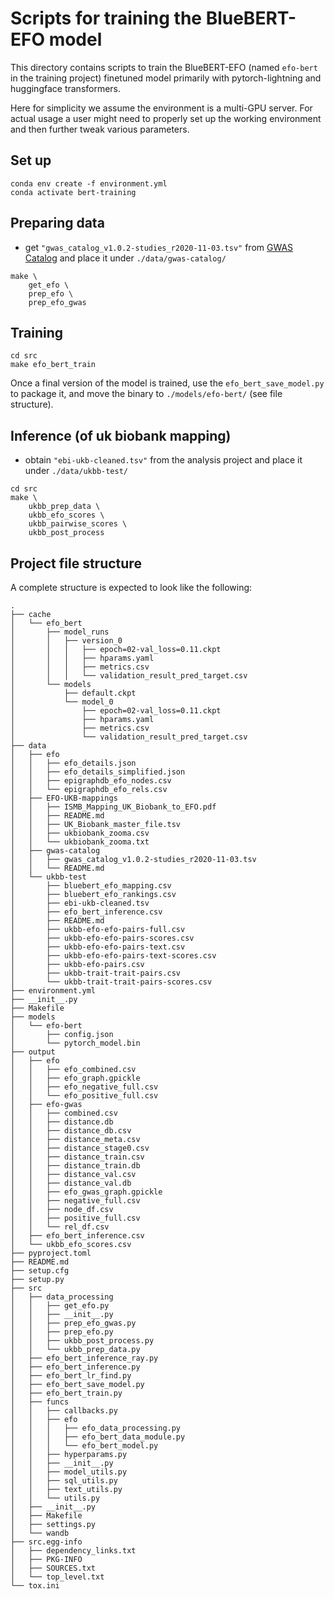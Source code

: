 # Scripts for training the BlueBERT-EFO model

This directory contains scripts to train the 
BlueBERT-EFO (named `efo-bert` in the training project)
finetuned model primarily with pytorch-lightning and huggingface transformers.

Here for simplicity we assume the environment is a multi-GPU server.
For actual usage a user might need to properly set up the working
environment and then further tweak various parameters.

## Set up

```
conda env create -f environment.yml
conda activate bert-training
```

## Preparing data

- get `"gwas_catalog_v1.0.2-studies_r2020-11-03.tsv"` from
  [GWAS Catalog](https://www.ebi.ac.uk/gwas/downloads)
  and place it under `./data/gwas-catalog/`

```
make \
    get_efo \
    prep_efo \
    prep_efo_gwas
```

## Training

```
cd src
make efo_bert_train
```

Once a final version of the model is trained, use the `efo_bert_save_model.py` to package it, and move the binary
to `./models/efo-bert/` (see file structure).

## Inference (of uk biobank mapping)

- obtain `"ebi-ukb-cleaned.tsv"` from the analysis project
  and place it under `./data/ukbb-test/`

```
cd src
make \
    ukbb_prep_data \
    ukbb_efo_scores \
    ukbb_pairwise_scores \
    ukbb_post_process
```

## Project file structure

A complete structure is expected to look like the following:

```
.
├── cache
│   └── efo_bert
│       ├── model_runs
│       │   ├── version_0
│       │   │   ├── epoch=02-val_loss=0.11.ckpt
│       │   │   ├── hparams.yaml
│       │   │   ├── metrics.csv
│       │   │   └── validation_result_pred_target.csv
│       └── models
│           ├── default.ckpt
│           └── model_0
│               ├── epoch=02-val_loss=0.11.ckpt
│               ├── hparams.yaml
│               ├── metrics.csv
│               └── validation_result_pred_target.csv
├── data
│   ├── efo
│   │   ├── efo_details.json
│   │   ├── efo_details_simplified.json
│   │   ├── epigraphdb_efo_nodes.csv
│   │   └── epigraphdb_efo_rels.csv
│   ├── EFO-UKB-mappings
│   │   ├── ISMB_Mapping_UK_Biobank_to_EFO.pdf
│   │   ├── README.md
│   │   ├── UK_Biobank_master_file.tsv
│   │   ├── ukbiobank_zooma.csv
│   │   └── ukbiobank_zooma.txt
│   ├── gwas-catalog
│   │   ├── gwas_catalog_v1.0.2-studies_r2020-11-03.tsv
│   │   └── README.md
│   └── ukbb-test
│       ├── bluebert_efo_mapping.csv
│       ├── bluebert_efo_rankings.csv
│       ├── ebi-ukb-cleaned.tsv
│       ├── efo_bert_inference.csv
│       ├── README.md
│       ├── ukbb-efo-efo-pairs-full.csv
│       ├── ukbb-efo-efo-pairs-scores.csv
│       ├── ukbb-efo-efo-pairs-text.csv
│       ├── ukbb-efo-efo-pairs-text-scores.csv
│       ├── ukbb-efo-pairs.csv
│       ├── ukbb-trait-trait-pairs.csv
│       └── ukbb-trait-trait-pairs-scores.csv
├── environment.yml
├── __init__.py
├── Makefile
├── models
│   └── efo-bert
│       ├── config.json
│       └── pytorch_model.bin
├── output
│   ├── efo
│   │   ├── efo_combined.csv
│   │   ├── efo_graph.gpickle
│   │   ├── efo_negative_full.csv
│   │   └── efo_positive_full.csv
│   ├── efo-gwas
│   │   ├── combined.csv
│   │   ├── distance.db
│   │   ├── distance_db.csv
│   │   ├── distance_meta.csv
│   │   ├── distance_stage0.csv
│   │   ├── distance_train.csv
│   │   ├── distance_train.db
│   │   ├── distance_val.csv
│   │   ├── distance_val.db
│   │   ├── efo_gwas_graph.gpickle
│   │   ├── negative_full.csv
│   │   ├── node_df.csv
│   │   ├── positive_full.csv
│   │   └── rel_df.csv
│   ├── efo_bert_inference.csv
│   └── ukbb_efo_scores.csv
├── pyproject.toml
├── README.md
├── setup.cfg
├── setup.py
├── src
│   ├── data_processing
│   │   ├── get_efo.py
│   │   ├── __init__.py
│   │   ├── prep_efo_gwas.py
│   │   ├── prep_efo.py
│   │   ├── ukbb_post_process.py
│   │   └── ukbb_prep_data.py
│   ├── efo_bert_inference_ray.py
│   ├── efo_bert_inference.py
│   ├── efo_bert_lr_find.py
│   ├── efo_bert_save_model.py
│   ├── efo_bert_train.py
│   ├── funcs
│   │   ├── callbacks.py
│   │   ├── efo
│   │   │   ├── efo_data_processing.py
│   │   │   ├── efo_bert_data_module.py
│   │   │   └── efo_bert_model.py
│   │   ├── hyperparams.py
│   │   ├── __init__.py
│   │   ├── model_utils.py
│   │   ├── sql_utils.py
│   │   ├── text_utils.py
│   │   └── utils.py
│   ├── __init__.py
│   ├── Makefile
│   ├── settings.py
│   └── wandb
├── src.egg-info
│   ├── dependency_links.txt
│   ├── PKG-INFO
│   ├── SOURCES.txt
│   └── top_level.txt
└── tox.ini
```
